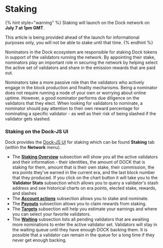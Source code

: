 # Staking

{% hint style="warning" %}
Staking will launch on the Dock network on **July 7 at 1pm GMT**. 

This article is being provided ahead of the launch for informational purposes only, you will not be able to stake until that time.
{% endhint %}

Nominators in the Dock ecosystem are responsible for staking Dock tokens in support of the validators running the network. By appointing their stake, nominators play an important role in securing the network by helping select the active set of validators and share in the emission rewards that are paid out.

Nominators take a more passive role than the validators who actively engage in the block production and finality mechanisms. Being a nominator does not require running a node of your own or worrying about online uptime. However, a good nominator performs due diligence on the validators that they elect. When looking for validators to nominate, a nominator should pay attention to their own reward percentage for nominating a specific validator - as well as their risk of being slashed if the validator gets slashed.

### **Staking on the Dock-JS UI**

Dock provides the [Dock-JS UI](https://fe.dock.io/#/staking) for staking which can be found **Staking** tab \(within the **Network** menu\).

* The [**Staking Overview**](https://fe.dock.io/#/staking/) subsection will show you all the active validators and their information - their identities, the amount of DOCK that is staking for them, amount that is their own stake,  their commission, the era points they've earned in the current era, and the last block number that they produced. If you click on the chart button it will take you to the **Validator Stats** subsection which allows you to query a validator's stash address and see historical charts on era points, elected stake, rewards, and slashes
* The [**Account actions**](https://fe.dock.io/#/staking/actions) subsection allows you to stake and nominate.
* The [**Payouts**](https://fe.dock.io/#/staking/payout) subsection allows you to claim rewards from staking.
* The [**Targets**](https://fe.dock.io/#/staking/targets) subsection will help you estimate your earnings and where you can select your favorite validators.
* The [**Waiting**](https://fe.dock.io/#/staking/waiting) subsection lists all pending validators that are awaiting more nominations to enter the active validator set. Validators will stay in the waiting queue until they have enough DOCK backing them. It is possible that a validator can remain in the queue for a long time if they never get enough backing.



